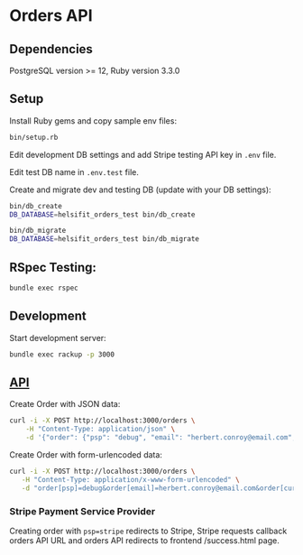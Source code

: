 # Orders API

## Dependencies

PostgreSQL version >= 12, Ruby version 3.3.0

## Setup

Install Ruby gems and copy sample env files:

~~~sh
bin/setup.rb
~~~

Edit development DB settings and add Stripe testing API key in `.env` file.

Edit test DB name in `.env.test` file.

Create and migrate dev and testing DB (update with your DB settings):

~~~sh
bin/db_create
DB_DATABASE=helsifit_orders_test bin/db_create

bin/db_migrate
DB_DATABASE=helsifit_orders_test bin/db_migrate
~~~

## RSpec Testing:

~~~sh
bundle exec rspec
~~~

## Development

Start development server:

~~~sh
bundle exec rackup -p 3000
~~~

## [API](/API.md)

Create Order with JSON data:

~~~sh
curl -i -X POST http://localhost:3000/orders \
    -H "Content-Type: application/json" \
    -d '{"order": {"psp": "debug", "email": "herbert.conroy@email.com", "currency": "GBP", "country_code": "GB", "first_name": "Herbert", "last_name": "Conroy", "address1": "930 Kiehn Walks", "address2": "44216", "city": "Lake Terrance", "postal_code": "67570-3035", "line_items": [{"product_variant": "ab-roller/blue", "quantity": 1}]}}'
~~~

Create Order with form-urlencoded data:

~~~sh
curl -i -X POST http://localhost:3000/orders \
   -H "Content-Type: application/x-www-form-urlencoded" \
   -d "order[psp]=debug&order[email]=herbert.conroy@email.com&order[currency]=GBP&order[country_code]=GB&order[first_name]=Herbert&order[last_name]=Conroy&order[address1]=930 Kiehn Walks&order[address2]=44216&order[city]=Lake Terrance&order[postal_code]=67570-3035&order[line_items][][product_handle]=ab-roller/blue&order[line_items][][quantity]=1"
~~~

### Stripe Payment Service Provider

Creating order with `psp=stripe` redirects to Stripe, Stripe requests callback orders API URL and orders API redirects to frontend /success.html page.
